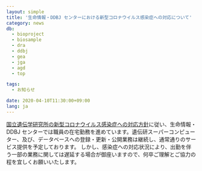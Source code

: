```yaml
---
layout: simple
title: '生命情報・DDBJ センターにおける新型コロナウイルス感染症への対応について'
category: news
db:
  - bioproject
  - biosample
  - dra
  - ddbj
  - gea
  - jga
  - agd
  - top

tags:
  - お知らせ

date: 2020-04-10T11:30:00+09:00
lang: ja
---
```


<p><a href="https://www.nig.ac.jp/nig/ja/about-nig/covid19bcp">国立遺伝学研究所の新型コロナウイルス感染症への対応方針</a>に従い、生命情報・DDBJ センターでは職員の在宅勤務を進めています。遺伝研スーパーコンピューター、及び、データベースへの登録・更新・公開業務は継続し、通常通りのサービス提供を予定しております。
    しかし、感染症への対応状況により、出勤を伴う一部の業務に関しては遅延する場合が御座いますので、何卒ご理解とご協力の程を宜しくお願いいたします。</p>
